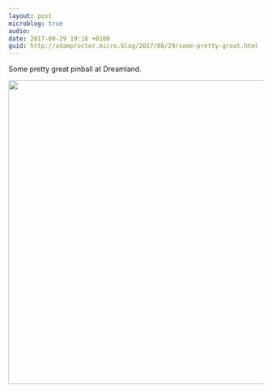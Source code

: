 ```yaml
---
layout: post
microblog: true
audio: 
date: 2017-08-29 19:18 +0100
guid: http://adamprocter.micro.blog/2017/08/29/some-pretty-great.html
---
```

Some pretty great pinball at Dreamland.

<img src="http://discursive.adamprocter.co.uk/uploads/2017/dfb54cbfcd.jpg" width="600" height="600" />
